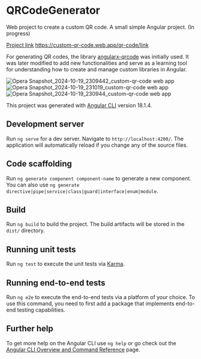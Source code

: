 # QRCodeGenerator

Web project to create a custom QR code. A small simple Angular project. (In progress)

[Project link](https://custom-qr-code.web.app/qr-code/link) https://custom-qr-code.web.app/qr-code/link

For generating QR codes, the library [angularx-qrcode](https://github.com/Cordobo/angularx-qrcode) was initially used. It was later modified to add new functionalities and serve as a learning tool for understanding how to create and manage custom libraries in Angular.

![Opera Snapshot_2024-10-19_2309442_custom-qr-code web app](https://github.com/user-attachments/assets/9fd6b716-1a3d-41d3-b457-8464e12953d2)
![Opera Snapshot_2024-10-19_231019_custom-qr-code web app](https://github.com/user-attachments/assets/40e81699-010c-4c7f-a37e-e4f020b63612)
![Opera Snapshot_2024-10-19_230944_custom-qr-code web app](https://github.com/user-attachments/assets/66f7cfe9-dd8c-4985-80ab-aec593ea5e98)


This project was generated with [Angular CLI](https://github.com/angular/angular-cli) version 18.1.4.

## Development server

Run `ng serve` for a dev server. Navigate to `http://localhost:4200/`. The application will automatically reload if you change any of the source files.

## Code scaffolding

Run `ng generate component component-name` to generate a new component. You can also use `ng generate directive|pipe|service|class|guard|interface|enum|module`.

## Build

Run `ng build` to build the project. The build artifacts will be stored in the `dist/` directory.

## Running unit tests

Run `ng test` to execute the unit tests via [Karma](https://karma-runner.github.io).

## Running end-to-end tests

Run `ng e2e` to execute the end-to-end tests via a platform of your choice. To use this command, you need to first add a package that implements end-to-end testing capabilities.

## Further help

To get more help on the Angular CLI use `ng help` or go check out the [Angular CLI Overview and Command Reference](https://angular.dev/tools/cli) page.
